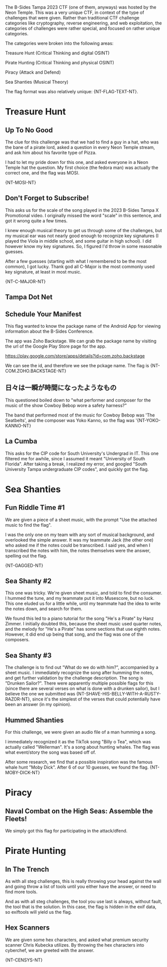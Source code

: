The B-Sides Tampa 2023 CTF (one of them, anyways) was hosted by the Neon Temple. This was a very unique CTF, in context of the type of challenges that were given. Rather than traditional CTF challenge categories like cryptography, reverse engineering, and web exploitation, the categories of challenges were rather special, and focused on rather unique categories.

The categories were broken into the following areas:

Treasure Hunt (Critical Thinking and digital OSINT)

Pirate Hunting (Critical Thinking and physical OSINT)

Piracy (Attack and Defend)

Sea Shanties (Musical Theory)

The flag format was also relatively unique: {NT-FLAG-TEXT-NT}.

# Treasure Hunt

## Up To No Good

The clue for this challenge was that we had to find a guy in a hat, who was the bane of a pirate lord, asked a question in every Neon Temple stream, and ask him about his favorite type of Pizza.

I had to let my pride down for this one, and asked everyone in a Neon Temple hat the question. My first choice (the fedora man) was actually the correct one, and the flag was MOSI.

{NT-MOSI-NT}


## Don't Forget to Subscribe!

This asks us for the scale of the song played in the 2023 B-Sides Tampa X Promotional video. I originally missed the word "scale" in this sentence, and got it wrong quite a few times.

I knew enough musical theory to get us through some of the challenges, but my musical ear was not nearly good enough to recognize key signatures (I played the Viola in middle school, and some guitar in high school). I did however know my key signatures. So, I figured I'd throw in some reasonable guesses.

After a few guesses (starting with what I remembered to be the most common), I got lucky. Thank god all C-Major is the most commonly used key signature, at least in most music.

{NT-C-MAJOR-NT}



## Tampa Dot Net


## Schedule Your Manifest

This flag wanted to know the package name of the Android App for viewing information about the B-Sides Conference.

The app was Zoho Backstage. We can grab the package name by visiting the url of the Google Play Store page for the app.

https://play.google.com/store/apps/details?id=com.zoho.backstage

We can see the id, and therefore we see the pckage name. The flag is {NT-COM.ZOHO.BACKSTAGE-NT}

## 日々は一瞬が時間になったようなもの 

This questioned boiled down to "what performer and composer for the music of the show Cowboy Bebop wore a safety harness?"

The band that performed most of the music for Cowboy Bebop was 'The Seatbelts', and the composer was Yoko Kanno, so the flag was '{NT-YOKO-KANNO-NT}

## La Cumba

This asks for the CIP code for South University's Undergrad in IT. This one filtered me for awhile, since I assumed it meant "University of South Florida". After taking a break, I realized my error, and googled "South University Tampa undergraduate CIP codes", and quickly got the flag.


# Sea Shanties

## Fun Riddle Time #1

We are given a piece of a sheet music, with the prompt "Use the attached music to find the flag".

I was the only one on my team with any sort of musical background, and overlooked the simple answer. It was my teammate Jack (the other one) who asked me if the notes could be transcribed. I said yes, and when I transcribed the notes with him, the notes themselves were the answer, spelling out the flag.

{NT-GAGGED-NT}

## Sea Shanty #2

This one was tricky. We're given sheet music, and told to find the consumer. I hummed the tune, and my teammate put it into Musescore, but no luck. This one eluded us for a little while, until my teammate had the idea to write the notes down, and search for them.

We found this led to a piano tutorial for the song "He's a Pirate" by Hanz Zimmer. I initially doubted this, because the sheet music used quarter notes, and the melody for "He's a Pirate" has some sections that use eighth notes. However, it did end up being that song, and the flag was one of the composers.

## Sea Shanty #3

The challenge is to find out "What do we do with him?", accompanied by a sheet music. I immediately recognize the song after humming the notes, and get further validation by the challenge description. The song is "Drunken Sailor?". There were apparently multiple possible flags for this (since there are several verses on what is done with a drunken sailor), but I believe the one we submitted was {NT-SHAVE-HIS-BELLY-WITH-A-RUSTY-RAZOR-NT}, since it's the simplest of the verses that could potentially have been an answer (in my opinion).

## Hummed Shanties

For this challenge, we were given an audio file of a man humming a song.

I immediately recognized it as the TikTok song "Billy o Tea", which was actually called "Wellerman". It's a song about hunting whales. The flag was what event/story the song was based off of.

After some research, we find that a possible inspiration was the famous whale hunt "Moby Dick". After 6 of our 10 guesses, we found the flag. {NT-MOBY-DICK-NT}

# Piracy

## Naval Combat on the High Seas: Assemble the Fleets!

We simply got this flag for participating in the attack/dfend.

# Pirate Hunting

## In The Trench

As with all steg challenges, this is really throwing your head against the wall and going throw a list of tools until you either have the answer, or need to find more tools.

And as with all steg challenges, the tool you use last is always, without fault, the tool that is the solution. In this case, the flag is hidden in the exif data, so exiftools will yield us the flag.

## Hex Scanners

We are given some hex characters, and asked what premium security scanner Chris Kubecka utilizes. By throwing the hex characters into cyberchef, we are greeted with the answer.

{NT-CENSYS-NT}